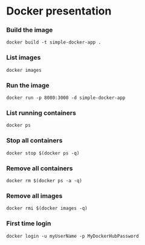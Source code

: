 # Docker presentation

### Build the image
```
docker build -t simple-docker-app .
```

### List images
```
docker images
```

### Run the image
```
docker run -p 8080:3000 -d simple-docker-app
```

### List running containers
```
docker ps
```

### Stop all containers
```
docker stop $(docker ps -q)
```

### Remove all containers
```
docker rm $(docker ps -a -q)
```

### Remove all images
```
docker rmi $(docker images -q)
```

### First time login
```
docker login -u myUserName -p MyDockerHubPassword
```
